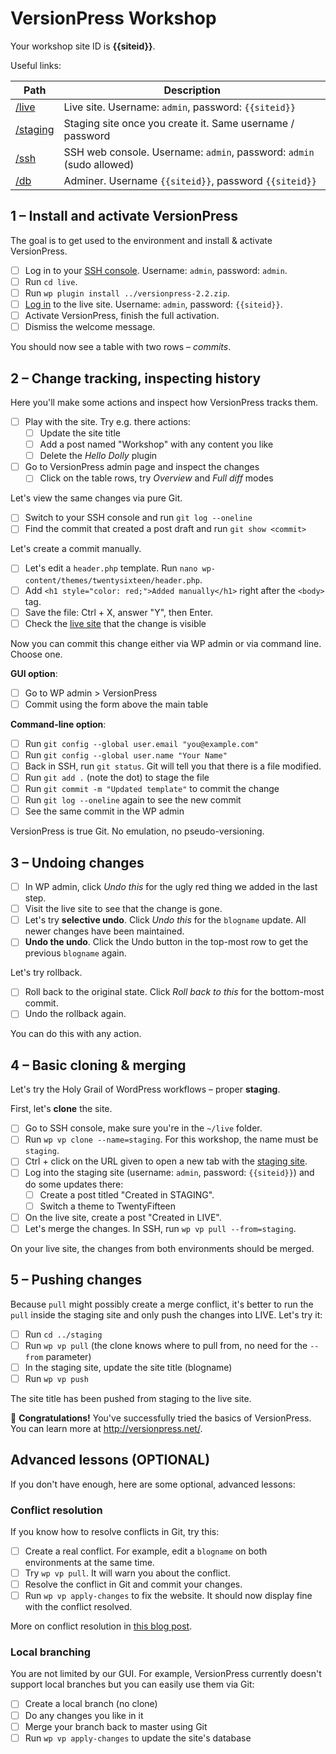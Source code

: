 # VersionPress Workshop 

Your workshop site ID is **{{siteid}}**.

Useful links:

| Path | Description |
|----- | ---- |
| [/live](/live) | Live site. Username: `admin`, password: `{{siteid}}` |
| [/staging](/staging) | Staging site once you create it. Same username / password |
| [/ssh](/ssh) | SSH web console. Username: `admin`, password: `admin` (sudo allowed) |
| [/db](/ssh) | Adminer. Username `{{siteid}}`, password `{{siteid}}` |



## 1 – Install and activate VersionPress

The goal is to get used to the environment and install & activate VersionPress.

- [ ] Log in to your [SSH console](/ssh). Username: `admin`, password: `admin`.
- [ ] Run `cd live`.
- [ ] Run `wp plugin install ../versionpress-2.2.zip`.
- [ ] [Log in](/live/wp-admin) to the live site. Username: `admin`, password: `{{siteid}}`.
- [ ] Activate VersionPress, finish the full activation.
- [ ] Dismiss the welcome message.

You should now see a table with two rows – *commits*.


## 2 – Change tracking, inspecting history

Here you'll make some actions and inspect how VersionPress tracks them. 

- [ ] Play with the site. Try e.g. there actions:
    - [ ] Update the site title
    - [ ] Add a post named "Workshop" with any content you like
    - [ ] Delete the *Hello Dolly* plugin
- [ ] Go to VersionPress admin page and inspect the changes
    - [ ] Click on the table rows, try *Overview* and *Full diff* modes 

Let's view the same changes via pure Git.
    
- [ ] Switch to your SSH console and run `git log --oneline`
- [ ] Find the commit that created a post draft and run `git show <commit>`

Let's create a commit manually.

- [ ] Let's edit a `header.php` template. Run `nano wp-content/themes/twentysixteen/header.php`.
- [ ] Add `<h1 style="color: red;">Added manually</h1>` right after the `<body>` tag.
- [ ] Save the file: Ctrl + X, answer "Y", then Enter.
- [ ] Check the [live site](/live) that the change is visible

Now you can commit this change either via WP admin or via command line. Choose one.

**GUI option**:

- [ ] Go to WP admin > VersionPress
- [ ] Commit using the form above the main table

**Command-line option**:

- [ ] Run `git config --global user.email "you@example.com"`
- [ ] Run `git config --global user.name "Your Name"`
- [ ] Back in SSH, run `git status`. Git will tell you that there is a file modified.
- [ ] Run `git add .` (note the dot) to stage the file
- [ ] Run `git commit -m "Updated template"` to commit the change
- [ ] Run `git log --oneline` again to see the new commit
- [ ] See the same commit in the WP admin

VersionPress is true Git. No emulation, no pseudo-versioning.


## 3 – Undoing changes

- [ ] In WP admin, click *Undo this* for the ugly red thing we added in the last step.
- [ ] Visit the live site to see that the change is gone.
- [ ] Let's try **selective undo**. Click *Undo this* for the `blogname` update. All newer changes have been maintained.
- [ ] **Undo the undo**. Click the Undo button in the top-most row to get the previous `blogname` again. 

Let's try rollback.

- [ ] Roll back to the original state. Click *Roll back to this* for the bottom-most commit.
- [ ] Undo the rollback again.

You can do this with any action.



## 4 – Basic cloning & merging

Let's try the Holy Grail of WordPress workflows – proper **staging**. 

First, let's **clone** the site.

- [ ] Go to SSH console, make sure you're in the `~/live` folder.
- [ ] Run `wp vp clone --name=staging`. For this workshop, the name must be `staging`.
- [ ] Ctrl + click on the URL given to open a new tab with the [staging site](/staging).
- [ ] Log into the staging site (username: `admin`, password: `{{siteid}}`) and do some updates there:
    - [ ] Create a post titled "Created in STAGING".
    - [ ] Switch a theme to TwentyFifteen
- [ ] On the live site, create a post "Created in LIVE".
- [ ] Let's merge the changes. In SSH, run `wp vp pull --from=staging`.

On your live site, the changes from both environments should be merged.


## 5 – Pushing changes

Because `pull` might possibly create a merge conflict, it's better to run the `pull` inside the staging site and only push the changes into LIVE. Let's try it:

- [ ] Run `cd ../staging`
- [ ] Run `wp vp pull` (the clone knows where to pull from, no need for the `--from` parameter)
- [ ] In the staging site, update the site title (blogname)
- [ ] Run `wp vp push`

The site title has been pushed from staging to the live site.


:tada: **Congratulations!** You've successfully tried the basics of VersionPress. You can learn more at <http://versionpress.net/>.


## Advanced lessons (OPTIONAL)

If you don't have enough, here are some optional, advanced lessons:

### Conflict resolution

If you know how to resolve conflicts in Git, try this:

- [ ] Create a real conflict. For example, edit a `blogname` on both environments at the same time.
- [ ] Try `wp vp pull`. It will warn you about the conflict.
- [ ] Resolve the conflict in Git and commit your changes.
- [ ] Run `wp vp apply-changes` to fix the website. It should now display fine with the conflict resolved.

More on conflict resolution in [this blog post](http://blog.versionpress.net/2015/09/versionpress-2-0-staging/).


### Local branching

You are not limited by our GUI. For example, VersionPress currently doesn't support local branches but you can easily use them via Git:

- [ ] Create a local branch (no clone)
- [ ] Do any changes you like in it
- [ ] Merge your branch back to master using Git
- [ ] Run `wp vp apply-changes` to update the site's database
